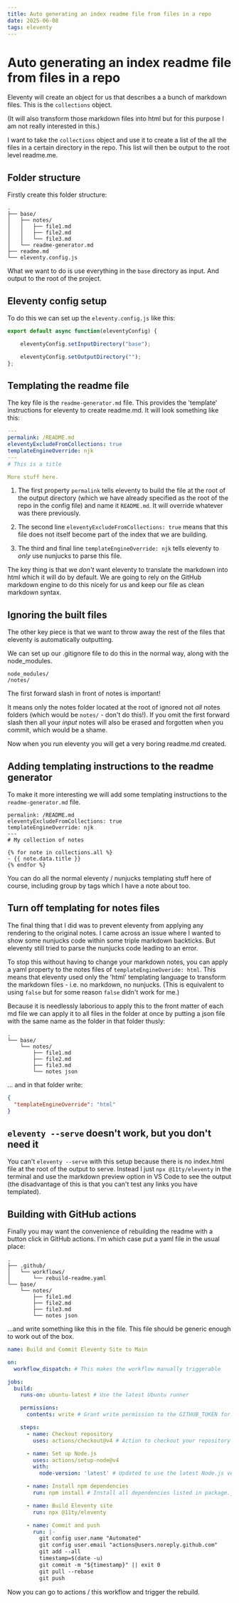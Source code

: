 ```yaml
---
title: Auto generating an index readme file from files in a repo
date: 2025-06-08
tags: eleventy
---
```

# Auto generating an index readme file from files in a repo

Eleventy will create an object for us that describes a  a bunch of markdown files. This is the `collections` object. 

(It will also transform those markdown files into html but for this purpose I am not really interested in this.)

I want to take the `collections` object and use it to create a list of the all the files in a certain directory in the repo. This list will then be output to the root level readme.me.

## Folder structure

Firstly create this folder structure: 

```
.
├── base/
│   ├── notes/
│   │   ├── file1.md
│   │   ├── file2.md
│   │   └── file3.md
│   └── readme-generator.md
├── readme.md
└── eleventy.config.js
```

What we want to do is use everything in the `base` directory as input. And output to the root of the project. 

## Eleventy config setup

To do this we can set up the `eleventy.config.js` like this: 

```JavaScript
export default async function(eleventyConfig) {

    eleventyConfig.setInputDirectory("base");

    eleventyConfig.setOutputDirectory("");
};
```

## Templating the readme file

The key file is the `readme-generator.md` file. This provides the 'template' instructions for eleventy to create readme.md. It will look something like this: 

```yaml
---
permalink: /README.md
eleventyExcludeFromCollections: true
templateEngineOverride: njk
---
# This is a title 

More stuff here.
```

1. The first property `permalink` tells eleventy to build the file at the root of the output directory (which we have already specified as the root of the repo in the config file) and name it `README.md`. It will override whatever was there previously. 

2. The second line `eleventyExcludeFromCollections: true` means that this file does not itself become part of the index that we are building. 

3. The third and final line `templateEngineOverride: njk` tells eleventy to _only_ use nunjucks to parse this file.

The key thing is that we _don't_ want eleventy to translate the markdown into html which it will do by default. We are going to rely on the GitHub markdown engine to do this nicely for us and keep our file as clean markdown syntax.

## Ignoring the built files

The other key piece is that we want to throw away the rest of the files that eleventy is automatically outputting. 

We can set up our .gitignore file to do this in the normal way, along with the node_modules.

```
node_modules/
/notes/
```
The first forward slash in front of notes is important! 

It means only the notes folder located at the root of ignored not _all_ notes folders (which would be `notes/` - don't do this!). If you omit the first forward slash then all your _input_ notes will also be erased and forgotten when you commit, which would be a shame. 

Now when you run eleventy you will get a very boring readme.md created. 

## Adding templating instructions to the readme generator

To make it more interesting we will add some templating instructions to the `readme-generator.md` file.

```nunjucks
permalink: /README.md
eleventyExcludeFromCollections: true
templateEngineOverride: njk
---
# My collection of notes

{% for note in collections.all %}
- {{ note.data.title }}
{% endfor %}
```

You can do all the normal eleventy / nunjucks  templating stuff here of course, including group by tags which I have a note about too.

## Turn off templating for notes files

The final thing that I did was to prevent eleventy from applying any rendering to the original notes. I came across an issue where I wanted to show some nunjucks code within some triple markdown backticks. But eleventy still tried to parse the nunjucks code leading to an error. 

To stop this without having to change your markdown notes, you can apply a yaml property to the notes files of `templateEngineOveride: html`. This means that eleventy used only the 'html' templating language to transform the markdown files - i.e. no markdown, no nunjucks. (This is equivalent to using `false` but for some reason `false` didn't work for me.)

Because it is needlessly laborious to apply this to the front matter of each md file we can apply it to all files in the folder at once by putting a json file with the same name as the folder in that folder thusly:

```
.
└── base/
    └── notes/
        ├── file1.md
        ├── file2.md
        ├── file3.md
        └── notes json
```

... and in that folder write: 

```json
{
  "templateEngineOverride": "html"
}
```

## `eleventy --serve` doesn't work, but you don't need it

You can't `eleventy --serve` with this setup because there is no index.html file at the root of the output to serve. Instead I just `npx @11ty/eleventy` in the terminal and use the markdown preview option in VS Code to see the output (the disadvantage of this is that you can't test any links you have templated).

## Building with GitHub actions

Finally you may want the convenience of rebuilding the readme with a button click in GitHub actions. I'm which case put a yaml file in the usual place:

```
.
├── .github/
│   └── workflows/
│       └── rebuild-readme.yaml
└── base/
    └── notes/
        ├── file1.md
        ├── file2.md
        ├── file3.md
        └── notes json
```

...and write something like this in the file. This file should be generic enough to work out of the box.

```yaml
name: Build and Commit Eleventy Site to Main

on:
  workflow_dispatch: # This makes the workflow manually triggerable

jobs:
  build:
    runs-on: ubuntu-latest # Use the latest Ubuntu runner

    permissions:
      contents: write # Grant write permission to the GITHUB_TOKEN for committing

    steps:
      - name: Checkout repository
        uses: actions/checkout@v4 # Action to checkout your repository code

      - name: Set up Node.js
        uses: actions/setup-node@v4
        with:
          node-version: 'latest' # Updated to use the latest Node.js version

      - name: Install npm dependencies
        run: npm install # Install all dependencies listed in package.json

      - name: Build Eleventy site
        run: npx @11ty/eleventy

      - name: Commit and push
        run: |-
          git config user.name "Automated"
          git config user.email "actions@users.noreply.github.com"
          git add --all
          timestamp=$(date -u)
          git commit -m "${timestamp}" || exit 0
          git pull --rebase
          git push
```

Now you can go to actions / this workflow and trigger the rebuild.
